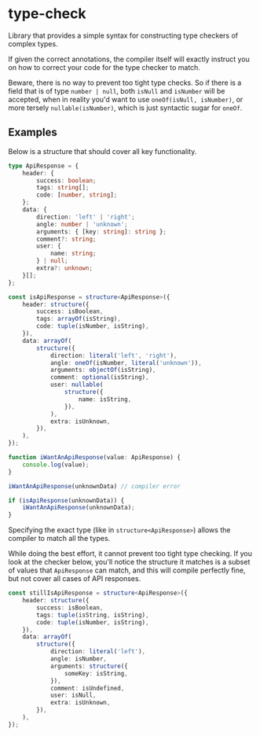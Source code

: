 # type-check

Library that provides a simple syntax for constructing type checkers of complex types.

If given the correct annotations, the compiler itself will exactly instruct you on how to correct
your code for the type checker to match.

Beware, there is no way to prevent too tight type checks. So if there is a field that is of type
`number | null`, both `isNull` and `isNumber` will be accepted, when in reality you'd want to use
`oneOf(isNull, isNumber)`, or more tersely `nullable(isNumber)`, which is just syntactic sugar for
`oneOf`.

## Examples

Below is a structure that should cover all key functionality.

```typescript
type ApiResponse = {
	header: {
		success: boolean;
		tags: string[];
		code: [number, string];
	};
	data: {
		direction: 'left' | 'right';
		angle: number | 'unknown';
		arguments: { [key: string]: string };
		comment?: string;
		user: {
			name: string;
		} | null;
		extra?: unknown;
	}[];
};

const isApiResponse = structure<ApiResponse>({
	header: structure({
		success: isBoolean,
		tags: arrayOf(isString),
		code: tuple(isNumber, isString),
	}),
	data: arrayOf(
		structure({
			direction: literal('left', 'right'),
			angle: oneOf(isNumber, literal('unknown')),
			arguments: objectOf(isString),
			comment: optional(isString),
			user: nullable(
				structure({
					name: isString,
				}),
			),
			extra: isUnknown,
		}),
	),
});

function iWantAnApiResponse(value: ApiResponse) {
	console.log(value);
}

iWantAnApiResponse(unknownData) // compiler error

if (isApiResponse(unknownData)) {
	iWantAnApiResponse(unknownData);
}
```

Specifying the exact type (like in `structure<ApiResponse>`) allows the compiler to match all the types.

While doing the best effort, it cannot prevent too tight type checking. If you look at the checker below,
you'll notice the structure it matches is a subset of values that `ApiResponse` can match, and this will
compile perfectly fine, but not cover all cases of API responses.

```typescript
const stillIsApiResponse = structure<ApiResponse>({
	header: structure({
		success: isBoolean,
		tags: tuple(isString, isString),
		code: tuple(isNumber, isString),
	}),
	data: arrayOf(
		structure({
			direction: literal('left'),
			angle: isNumber,
			arguments: structure({
				someKey: isString,
			}),
			comment: isUndefined,
			user: isNull,
			extra: isUnknown,
		}),
	),
});
```
